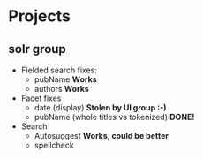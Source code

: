 # Projects

## solr group

- Fielded search fixes:
    - pubName __Works__
    - authors __Works__
- Facet fixes
    - date (display) __Stolen by UI group :-)__
    - pubName (whole titles vs tokenized) __DONE!__
- Search
    - Autosuggest __Works, could be better__
    - spellcheck

